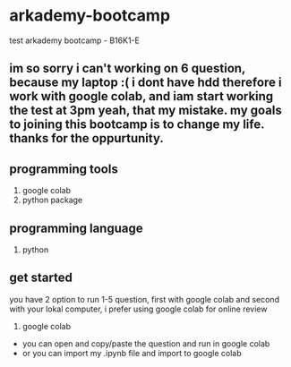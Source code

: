 # arkademy-bootcamp
test arkademy bootcamp - B16K1-E

im so sorry i can't working on 6 question, because my laptop :( i dont have hdd therefore i work with google colab, and iam start working the test at 3pm yeah, that my mistake. my goals to joining this bootcamp is to change my life. thanks for the oppurtunity.
--

## programming tools
1. google colab
2. python package

## programming language
1. python

## get started

you have 2 option to run 1-5 question, first with google colab and second with your lokal computer, i prefer using google colab for online review

1. google colab

- you can open and copy/paste the question and run in google colab
- or you can import my .ipynb file and import to google colab 
